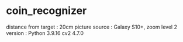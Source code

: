 # coin_recognizer
distance from target : 20cm
picture source : Galaxy S10+, zoom level 2
version : 
Python 3.9.16
cv2 4.7.0

